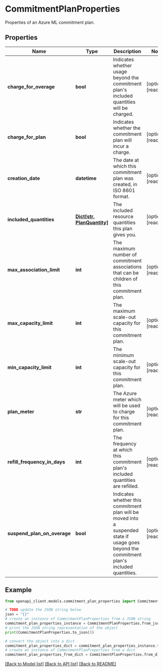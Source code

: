 # CommitmentPlanProperties

Properties of an Azure ML commitment plan.

## Properties

Name | Type | Description | Notes
------------ | ------------- | ------------- | -------------
**charge_for_overage** | **bool** | Indicates whether usage beyond the commitment plan&#39;s included quantities will be charged. | [optional] [readonly] 
**charge_for_plan** | **bool** | Indicates whether the commitment plan will incur a charge. | [optional] [readonly] 
**creation_date** | **datetime** | The date at which this commitment plan was created, in ISO 8601 format. | [optional] [readonly] 
**included_quantities** | [**Dict[str, PlanQuantity]**](PlanQuantity.md) | The included resource quantities this plan gives you. | [optional] [readonly] 
**max_association_limit** | **int** | The maximum number of commitment associations that can be children of this commitment plan. | [optional] [readonly] 
**max_capacity_limit** | **int** | The maximum scale-out capacity for this commitment plan. | [optional] [readonly] 
**min_capacity_limit** | **int** | The minimum scale-out capacity for this commitment plan. | [optional] [readonly] 
**plan_meter** | **str** | The Azure meter which will be used to charge for this commitment plan. | [optional] [readonly] 
**refill_frequency_in_days** | **int** | The frequency at which this commitment plan&#39;s included quantities are refilled. | [optional] [readonly] 
**suspend_plan_on_overage** | **bool** | Indicates whether this commitment plan will be moved into a suspended state if usage goes beyond the commitment plan&#39;s included quantities. | [optional] [readonly] 

## Example

```python
from openapi_client.models.commitment_plan_properties import CommitmentPlanProperties

# TODO update the JSON string below
json = "{}"
# create an instance of CommitmentPlanProperties from a JSON string
commitment_plan_properties_instance = CommitmentPlanProperties.from_json(json)
# print the JSON string representation of the object
print(CommitmentPlanProperties.to_json())

# convert the object into a dict
commitment_plan_properties_dict = commitment_plan_properties_instance.to_dict()
# create an instance of CommitmentPlanProperties from a dict
commitment_plan_properties_from_dict = CommitmentPlanProperties.from_dict(commitment_plan_properties_dict)
```
[[Back to Model list]](../README.md#documentation-for-models) [[Back to API list]](../README.md#documentation-for-api-endpoints) [[Back to README]](../README.md)


